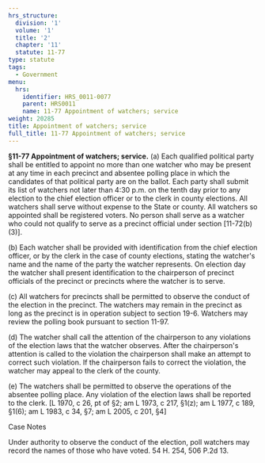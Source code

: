 ```yaml
---
hrs_structure:
  division: '1'
  volume: '1'
  title: '2'
  chapter: '11'
  statute: 11-77
type: statute
tags:
  - Government
menu:
  hrs:
    identifier: HRS_0011-0077
    parent: HRS0011
    name: 11-77 Appointment of watchers; service
weight: 20285
title: Appointment of watchers; service
full_title: 11-77 Appointment of watchers; service
---
```

**§11-77 Appointment of watchers; service.** (a) Each qualified political party shall be entitled to appoint no more than one watcher who may be present at any time in each precinct and absentee polling place in which the candidates of that political party are on the ballot. Each party shall submit its list of watchers not later than 4:30 p.m. on the tenth day prior to any election to the chief election officer or to the clerk in county elections. All watchers shall serve without expense to the State or county. All watchers so appointed shall be registered voters. No person shall serve as a watcher who could not qualify to serve as a precinct official under section [11-72(b)(3)].

(b) Each watcher shall be provided with identification from the chief election officer, or by the clerk in the case of county elections, stating the watcher's name and the name of the party the watcher represents. On election day the watcher shall present identification to the chairperson of precinct officials of the precinct or precincts where the watcher is to serve.

(c) All watchers for precincts shall be permitted to observe the conduct of the election in the precinct. The watchers may remain in the precinct as long as the precinct is in operation subject to section 19-6\. Watchers may review the polling book pursuant to section 11-97.

(d) The watcher shall call the attention of the chairperson to any violations of the election laws that the watcher observes. After the chairperson's attention is called to the violation the chairperson shall make an attempt to correct such violation. If the chairperson fails to correct the violation, the watcher may appeal to the clerk of the county.

(e) The watchers shall be permitted to observe the operations of the absentee polling place. Any violation of the election laws shall be reported to the clerk. [L 1970, c 26, pt of §2; am L 1973, c 217, §1(z); am L 1977, c 189, §1(6); am L 1983, c 34, §7; am L 2005, c 201, §4]

Case Notes

Under authority to observe the conduct of the election, poll watchers may record the names of those who have voted. 54 H. 254, 506 P.2d 13.